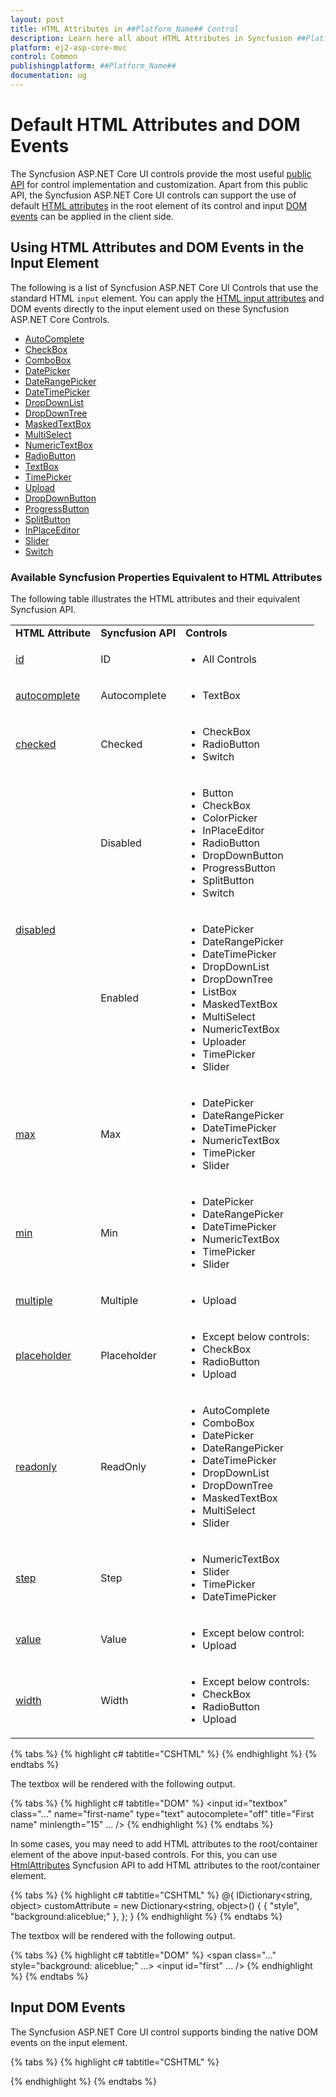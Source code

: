 ```yaml
---
layout: post
title: HTML Attributes in ##Platform_Name## Control
description: Learn here all about HTML Attributes in Syncfusion ##Platform_Name## Common control of Syncfusion Essential JS 2 and more.
platform: ej2-asp-core-mvc
control: Common
publishingplatform: ##Platform_Name##
documentation: ug
---
```


# Default HTML Attributes and DOM Events

The Syncfusion ASP.NET Core UI controls provide the most useful [public API](https://help.syncfusion.com/cr/aspnetcore-js2/Syncfusion.EJ2.html) for control implementation and customization. Apart from this public API, the Syncfusion ASP.NET Core UI controls can support the use of default [HTML attributes](https://developer.mozilla.org/en-US/docs/Web/HTML/Attributes) in the root element of its control and input [DOM events](#input-dom-events) can be applied in the client side.

## Using HTML Attributes and DOM Events in the Input Element

The following is a list of Syncfusion ASP.NET Core UI Controls that use the standard HTML `input` element. You can apply the [HTML input attributes](https://developer.mozilla.org/en-US/docs/Web/HTML/Element/input) and DOM events directly to the input element used on these Syncfusion ASP.NET Core Controls.

* [AutoComplete](../autocomplete/getting-started/)
* [CheckBox](../check-box/getting-started/)
* [ComboBox](../combo-box/getting-started/)
* [DatePicker](../datepicker/getting-started/)
* [DateRangePicker](../daterangepicker/getting-started/)
* [DateTimePicker](../datetimepicker/getting-started/)
* [DropDownList](../drop-down-list/getting-started)
* [DropDownTree](../drop-down-tree/getting-started)
* [MaskedTextBox](../maskedtextbox/getting-started)
* [MultiSelect](../multi-select/getting-started)
* [NumericTextBox](../numerictextbox/getting-started/)
* [RadioButton](../radio-button/getting-started)
* [TextBox](../textbox/getting-started/)
* [TimePicker](../timepicker/getting-started/)
* [Upload](../uploader/getting-started)
* [DropDownButton](../drop-down-button/getting-started)
* [ProgressButton](../progress-button/getting-started)
* [SplitButton](../split-button/getting-started)
* [InPlaceEditor](../in-place-editor/getting-started)
* [Slider](../range-slider/getting-started)
* [Switch](../switch/getting-started)

### Available Syncfusion Properties Equivalent to HTML Attributes

The following table illustrates the HTML attributes and their equivalent Syncfusion API.

<!-- markdownlint-disable MD033 -->
<table>
<tr>
<td><b>HTML Attribute</b></td>
<td><b>Syncfusion API</b></td>
<td><b>Controls</b></td>
</tr>
<tr>
<td><a href="https://developer.mozilla.org/en-US/docs/Web/HTML/Element/input#attr-id">id</a></td>
<td>ID</td>
<td>
<ul>
<li>All Controls</li>
</ul>
</td>
</tr>
<tr>
<td><a href="https://developer.mozilla.org/en-US/docs/Web/HTML/Element/input#htmlattrdefautocomplete">autocomplete</a></td>
<td>Autocomplete</td>
<td>
<ul>
<li>TextBox</li>
</ul>
</td>
</tr>
<tr>
<td><a href="https://developer.mozilla.org/en-US/docs/Web/HTML/Element/input#htmlattrdefchecked">checked</a></td>
<td>Checked</td>
<td>
<ul>
<li>CheckBox</li>
<li>RadioButton</li>
<li>Switch</li>
</ul>
</td>
</tr>
<tr>
<td rowspan="2"><a href="https://developer.mozilla.org/en-US/docs/Web/HTML/Element/input#htmlattrdefdisabled">disabled</a></td>
<td>Disabled</td>
<td>
<ul>
<li>Button</li>
<li>CheckBox</li>
<li>ColorPicker</li>
<li>InPlaceEditor</li>
<li>RadioButton</li>
<li>DropDownButton</li>
<li>ProgressButton</li>
<li>SplitButton</li>
<li>Switch</li>
</ul>
</td>
</tr>
<tr>
<td>Enabled</td>
<td>
<ul>
<li>DatePicker</li>
<li>DateRangePicker</li>
<li>DateTimePicker</li>
<li>DropDownList</li>
<li>DropDownTree</li>
<li>ListBox</li>
<li>MaskedTextBox</li>
<li>MultiSelect</li>
<li>NumericTextBox</li>
<li>Uploader</li>
<li>TimePicker</li>
<li>Slider</li>
</ul>
</td>
</tr>
<tr>
<td><a href="https://developer.mozilla.org/en-US/docs/Web/HTML/Element/input#htmlattrdefmax">max</a></td>
<td>Max</td>
<td>
<ul>
<li>DatePicker</li>
<li>DateRangePicker</li>
<li>DateTimePicker</li>
<li>NumericTextBox</li>
<li>TimePicker</li>
<li>Slider</li>
</ul>
</td>
</tr>
<tr>
<td><a href="https://developer.mozilla.org/en-US/docs/Web/HTML/Element/input#htmlattrdefminlength">min</a></td>
<td>Min</td>
<td>
<ul>
<li>DatePicker</li>
<li>DateRangePicker</li>
<li>DateTimePicker</li>
<li>NumericTextBox</li>
<li>TimePicker</li>
<li>Slider</li>
</ul>
</td>
</tr>
<tr>
<td><a href="https://developer.mozilla.org/en-US/docs/Web/HTML/Element/input#htmlattrdefmultiple">multiple</a></td>
<td>Multiple</td>
<td>
<ul>
<li>Upload</li>
</ul>
</td>
</tr>
<tr>
<td><a href="https://developer.mozilla.org/en-US/docs/Web/HTML/Element/input#htmlattrdefplaceholder">placeholder</a></td>
<td>Placeholder</td>
<td>
<ul>
<li>Except below controls:</li>
<li>CheckBox</li>
<li>RadioButton</li>
<li>Upload</li>
</ul>
</td>
</tr>
<tr>
<td><a href="https://developer.mozilla.org/en-US/docs/Web/HTML/Attributes/readonly">readonly</a></td>
<td>ReadOnly</td>
<td>
<ul>
<li>AutoComplete</li>
<li>ComboBox</li>
<li>DatePicker</li>
<li>DateRangePicker</li>
<li>DateTimePicker</li>
<li>DropDownList</li>
<li>DropDownTree</li>
<li>MaskedTextBox</li>
<li>MultiSelect</li>
<li>Slider</li>
</ul>
</td>
</tr>
<tr>
<td><a href="https://developer.mozilla.org/en-US/docs/Web/HTML/Element/input#htmlattrdefstep">step</a></td>
<td>Step</td>
<td>
<ul>
<li>NumericTextBox</li>
<li>Slider</li>
<li>TimePicker</li>
<li>DateTimePicker</li>
</ul>
</td>
</tr>
<tr>
<td><a href="https://developer.mozilla.org/en-US/docs/Web/HTML/Element/input#htmlattrdefvalue">value</a></td>
<td>Value</td>
<td>
<ul>
<li>Except below control:</li>
<li>Upload</li>
</ul>
</td>
</tr>
<tr>
<td><a href="https://developer.mozilla.org/en-US/docs/Web/HTML/Element/input#htmlattrdefwidth">width</a></td>
<td>Width</td>
<td>
<ul>
<li>Except below controls:</li>
<li>CheckBox</li>
<li>RadioButton</li>
<li>Upload</li>
</ul>
</td>
</tr>
</table>
<!-- markdownlint-enable MD033 -->

{% tabs %}
{% highlight c# tabtitle="CSHTML" %}
<ejs-textbox id="textbox" name="first-name" title="First name" autocomplete="Off"></ejs-textbox>
{% endhighlight %}
{% endtabs %}

The textbox will be rendered with the following output.

{% tabs %}
{% highlight c# tabtitle="DOM" %}
<span class="...">
    <input id="textbox" class="..." name="first-name" type="text" autocomplete="off" title="First name" minlength="15" ... />
</span>
{% endhighlight %}
{% endtabs %}

In some cases, you may need to add HTML attributes to the root/container element of the above input-based controls. For this, you can use [HtmlAttributes](https://help.syncfusion.com/cr/aspnetcore-js2/Syncfusion.EJ2.Buttons.Button.html#Syncfusion_EJ2_Buttons_Button_HtmlAttributes) Syncfusion API to add HTML attributes to the root/container element.

{% tabs %}
{% highlight c# tabtitle="CSHTML" %}
@{
    IDictionary<string, object> customAttribute = new Dictionary<string, object>()
    {
       { "style", "background:aliceblue;" },
    };
}
<ejs-textbox id="first" htmlAttributes="customAttribute"></ejs-textbox>
{% endhighlight %}
{% endtabs %}

The textbox will be rendered with the following output.

{% tabs %}
{% highlight c# tabtitle="DOM" %}
<span class="..." style="background: aliceblue;" ...>
    <input id="first" ... />
</span>
{% endhighlight %}
{% endtabs %}

## Input DOM Events

The Syncfusion ASP.NET Core UI control supports binding the native DOM events on the input element.

{% tabs %}
{% highlight c# tabtitle="CSHTML" %}
<div class="alert "></div>

<ejs-textbox id="first"></ejs-textbox>

<script>
    var input = document.querySelector('.alert');
    document.getElementById("first").addEventListener("focus", function () {
        input.innerHTML = "Focus event is triggered on the TextBox.";
        input.classList.add('alert-info');
    });

    document.getElementById("first").addEventListener("blur", function () {
        input.innerHTML = "Focusout event is triggered on the TextBox.";
        input.classList.add('alert-info');
    });
</script>
{% endhighlight %}
{% endtabs %}

